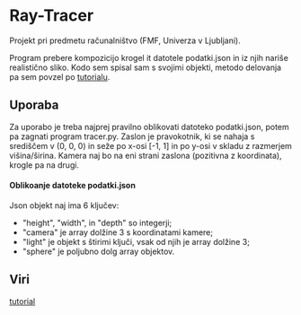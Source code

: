 # Ray-Tracer
Projekt pri predmetu računalništvo (FMF, Univerza v Ljubljani).

Program prebere kompozicijo krogel it datotele podatki.json in iz njih nariše realistično sliko. Kodo sem spisal sam s svojimi objekti, metodo delovanja pa sem povzel po [tutorialu](https://medium.com/swlh/ray-tracing-from-scratch-in-python-41670e6a96f9).

## Uporaba
Za uporabo je treba najprej pravilno oblikovati datoteko podatki.json, potem pa zagnati program tracer.py. Zaslon je pravokotnik, ki se nahaja s središčem v (0, 0, 0) in seže po x-osi \[-1, 1\] in po y-osi v skladu z razmerjem višina/širina. Kamera naj bo na eni strani zaslona (pozitivna z koordinata), krogle pa na drugi.

#### Oblikoanje datoteke podatki.json
Json objekt naj ima 6 ključev: 
* "height", "width", in "depth" so integerji;
* "camera" je array dolžine 3 s koordinatami kamere;
* "light" je objekt s štirimi ključi, vsak od njih je array dolžine 3;
* "sphere" je poljubno dolg array objektov.

## Viri
[tutorial](https://medium.com/swlh/ray-tracing-from-scratch-in-python-41670e6a96f9)
